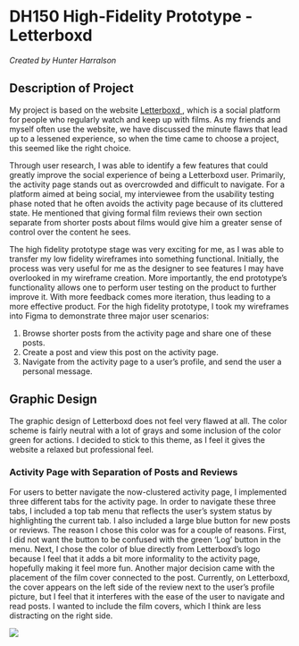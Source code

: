 # DH150 High-Fidelity Prototype - Letterboxd
*Created by Hunter Harralson*

## Description of Project
My project is based on the website <a href="http://letterboxd.com" target="_blank"> Letterboxd </a>, which is a social platform for people who regularly watch and keep up with films. As my friends and myself often use the website, we have discussed the minute flaws that lead up to a lessened experience, so when the time came to choose a project, this seemed like the right choice.

Through user research, I was able to identify a few features that could greatly improve the social experience of being a Letterboxd user. Primarily, the activity page stands out as overcrowded and difficult to navigate. For a platform aimed at being social, my interviewee from the usability testing phase noted that he often avoids the activity page because of its cluttered state. He mentioned that giving formal film reviews their own section separate from shorter posts about films would give him a greater sense of control over the content he sees. 

The high fidelity prototype stage was very exciting for me, as I was able to transfer my low fidelity wireframes into something functional. Initially, the process was very useful for me as the designer to see features I may have overlooked in my wireframe creation. More importantly, the end prototype’s functionality allows one to perform user testing on the product to further improve it. With more feedback comes more iteration, thus leading to a more effective product. For the high fidelity prototype, I took my wireframes into Figma to demonstrate three major user scenarios: 

1. Browse shorter posts from the activity page and share one of these posts.
2. Create a post and view this post on the activity page.
3. Navigate from the activity page to a user’s profile, and send the user a personal message.

## Graphic Design
The graphic design of Letterboxd does not feel very flawed at all. The color scheme is fairly neutral with a lot of grays and some inclusion of the color green for actions. I decided to stick to this theme, as I feel it gives the website a relaxed but professional feel. 

### Activity Page with Separation of Posts and Reviews
For users to better navigate the now-clustered activity page, I implemented three different tabs for the activity page. In order to navigate these three tabs, I included a top tab menu that reflects the user’s system status by highlighting the current tab. I also included a large blue button for new posts or reviews. The reason I chose this color was for a couple of reasons. First, I did not want the button to be confused with the green ‘Log’ button in the menu. Next, I chose the color of blue directly from Letterboxd’s logo because I feel that it adds a bit more informality to the activity page, hopefully making it feel more fun. Another major decision came with the placement of the film cover connected to the post. Currently, on Letterboxd, the cover appears on the left side of the review next to the user’s profile picture, but I feel that it interferes with the ease of the user to navigate and read posts. I wanted to include the film covers, which I think are less distracting on the right side. 

<img src="./Activity.png">
